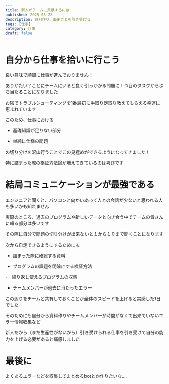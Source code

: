 ```yaml
---
title: 新人がチームに貢献するには
published: 2025-05-28
description: 資料作り、面倒ごとを引き受ける
tags: [仕事]
category: 仕事
draft: false
---
```

# 自分から仕事を拾いに行こう

良い意味で順調に仕事が進んでおりません！

ありがたい？ことにチームにいると良く引っかかる問題に１つ目のタスクからぶち当たることになりました

お陰でトラブルシューティングを1番最初に手取り足取り教えてもらえる幸運に恵まれています

このため、仕事における

- 基礎知識が足りない部分

- 単純に仕様の問題

の切り分けを沢山行うことでこの見極めができるようになってきました！

特に詰まった際の検証方法論が増えてきているのは喜びです

# 結局コミュニケーションが最強である

エンジニアと聞くと、パソコンと向かいあって人との会話が少ないと思われる人も多いかも知れません

実際のところ、過去のプログラムや新しいデータと向き合う中でチームの皆さんに頼る部分は多いです

その際に自分で問題の切り分けが出来ないと１から１０まで聞くことになります

次から自走できるようにするためにも

- 詰まった際に確認する資料

- プログラムの課題を明確にする検証方法

-　繰り返し使えるプログラムの収集

- チームメンバーが過去に当たったエラー

この辺りをチームと共有しておくことが全体のスピードを上げると実感した1日でした

そのためにも自分から資料作りやチームメンバーが時間がなくて出来ていないエラー情報収集など

新人だから（まだ生産性がないから）引き受けられる仕事を引き受けて自分の能力を上げる必要があると痛感しました

# 最後に

よくあるエラーなどを収集してまとめるbotとか作りたいな....

